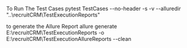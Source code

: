 To Run The Test Cases
pytest TestCases --no-header -s -v --alluredir "..\recruitCRM\TestExecutionReports" 


to generate the Allure Report
allure generate E:\recruitCRM\TestExecutionReports -o E:\recruitCRM\TestExecutionAllureReports --clean

